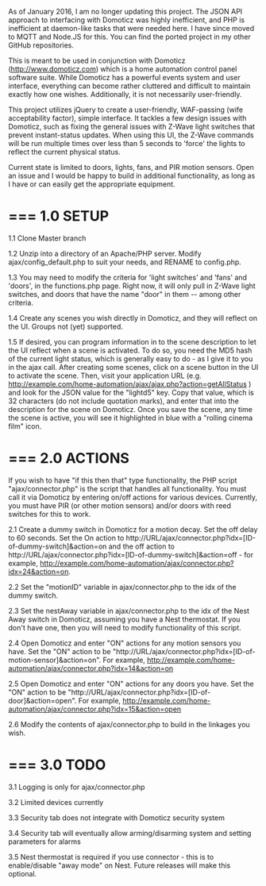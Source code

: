 As of January 2016, I am no longer updating this project. The JSON API approach to interfacing with Domoticz was highly inefficient, and PHP is inefficient at daemon-like tasks that were needed here. I have since moved to MQTT and Node.JS for this. You can find the ported project in my other GitHub repositories.



This is meant to be used in conjunction with Domoticz (http://www.domoticz.com) which is a home automation control panel software suite. While Domoticz has a powerful events system and user interface, everything can become rather cluttered and difficult to maintain exactly how one wishes. Additionally, it is not necessarily user-friendly.

This project utilizes jQuery to create a user-friendly, WAF-passing (wife acceptability factor), simple interface. It tackles a few design issues with Domoticz, such as fixing the general issues with Z-Wave light switches that prevent instant-status updates. When using this UI, the Z-Wave commands will be run multiple times over less than 5 seconds to 'force' the lights to reflect the current physical status.

Current state is limited to doors, lights, fans, and PIR motion sensors. Open an issue and I would be happy to build in additional functionality, as long as I have or can easily get the appropriate equipment.


===
1.0 SETUP
===

1.1 Clone Master branch

1.2 Unzip into a directory of an Apache/PHP server. Modify ajax/config_default.php to suit your needs, and RENAME to config.php.

1.3 You may need to modify the criteria for 'light switches' and 'fans' and 'doors', in the functions.php page. Right now, it will only pull in Z-Wave light switches, and doors that have the name "door" in them -- among other criteria.

1.4 Create any scenes you wish directly in Domoticz, and they will reflect on the UI. Groups not (yet) supported.

1.5 If desired, you can program information in to the scene description to let the UI reflect when a scene is activated. To do so, you need the MD5 hash of the current light status, which is generally easy to do - as I give it to you in the ajax call. After creating some scenes, click on a scene button in the UI to activate the scene. Then, visit your application URL (e.g. http://example.com/home-automation/ajax/ajax.php?action=getAllStatus ) and look for the JSON value for the "lightd5" key. Copy that value, which is 32 characters (do not include quotation marks), and enter that into the description for the scene on Domoticz. Once you save the scene, any time the scene is active, you will see it highlighted in blue with a "rolling cinema film" icon.

===
2.0 ACTIONS
===

If you wish to have "if this then that" type functionality, the PHP script "ajax/connector.php" is the script that handles all functionality. You must call it via Domoticz by entering on/off actions for various devices. Currently, you must have PIR (or other motion sensors) and/or doors with reed switches for this to work.

2.1 Create a dummy switch in Domoticz for a motion decay. Set the off delay to 60 seconds. Set the On action to http://URL/ajax/connector.php?idx=[ID-of-dummy-switch]&action=on and the off action to http://URL/ajax/connector.php?idx=[ID-of-dummy-switch]&action=off - for example, http://example.com/home-automation/ajax/connector.php?idx=24&action=on.

2.2 Set the "motionID" variable in ajax/connector.php to the idx of the dummy switch.

2.3 Set the nestAway variable in ajax/connector.php to the idx of the Nest Away switch in Domoticz, assuming you have a Nest thermostat. If you don't have one, then you will need to modify functionality of this script.

2.4 Open Domoticz and enter "ON" actions for any motion sensors you have. Set the "ON" action to be "http://URL/ajax/connector.php?idx=[ID-of-motion-sensor]&action=on". For example, http://example.com/home-automation/ajax/connector.php?idx=14&action=on

2.5 Open Domoticz and enter "ON" actions for any doors you have. Set the "ON" action to be "http://URL/ajax/connector.php?idx=[ID-of-door]&action=open". For example, http://example.com/home-automation/ajax/connector.php?idx=15&action=open

2.6 Modify the contents of ajax/connector.php to build in the linkages you wish.

===
3.0 TODO
===

3.1 Logging is only for ajax/connector.php

3.2 Limited devices currently

3.3 Security tab does not integrate with Domoticz security system

3.4 Security tab will eventually allow arming/disarming system and setting parameters for alarms

3.5 Nest thermostat is required if you use connector - this is to enable/disable "away mode" on Nest. Future releases will make this optional.
